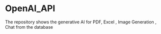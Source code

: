 # OpenAI_API
The repository shows the generative AI for PDF, Excel , Image Generation , Chat from the database

